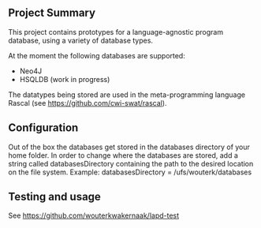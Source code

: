 ## Project Summary

This project contains prototypes for a language-agnostic program database, using a variety of database types.

At the moment the following databases are supported:
- Neo4J
- HSQLDB (work in progress)

The datatypes being stored are used in the meta-programming language Rascal (see https://github.com/cwi-swat/rascal).

## Configuration

Out of the box the databases get stored in the databases directory of your home folder. In order to change where the databases are stored, add a string called databasesDirectory containing the path to the desired location on the file system. Example: databasesDirectory = /ufs/wouterk/databases

## Testing and usage

See https://github.com/wouterkwakernaak/lapd-test
